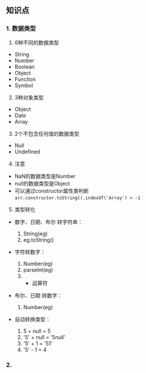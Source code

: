 
## 知识点

### 1. 数据类型

1. 6种不同的数据类型

  * String
  * Number
  * Boolean
  * Object
  * Function
  * Symbol

2. 3种对象类型

  * Object
  * Date
  * Array

3. 2个不包含任何值的数据类型

  * Null
  * Undefined

4. 注意

  * NaN的数据类型是Number
  * null的数据类型是Object
  * 可以通过constructor属性类判断`arr.constructor.toString().indexOf('Array') > -1`

5. 类型转化

  * 数字、日期、布尔 转字符串：

    1. String(eg)
    2. eg.toString()

  * 字符转数字：

    1. Number(eg)
    2. parseInt(eg)
    3. + 运算符

  * 布尔、日期 转数字：

    1. Number(eg)

  * 自动转换类型：

    1. 5 + null = 5
    2. '5' + null = '5null'
    3. '5' + 1 = '51'
    4. '5' - 1 = 4

### 2. 